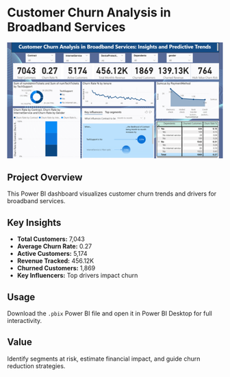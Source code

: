 # Customer Churn Analysis in Broadband Services

![Dashboard](Dashboard.png)

## Project Overview

This Power BI dashboard visualizes customer churn trends and drivers for broadband services.

## Key Insights

- **Total Customers:** 7,043
- **Average Churn Rate:** 0.27
- **Active Customers:** 5,174
- **Revenue Tracked:** 456.12K
- **Churned Customers:** 1,869
- **Key Influencers:** Top drivers impact churn

## Usage

Download the `.pbix` Power BI file and open it in Power BI Desktop for full interactivity.

## Value

Identify segments at risk, estimate financial impact, and guide churn reduction strategies.
